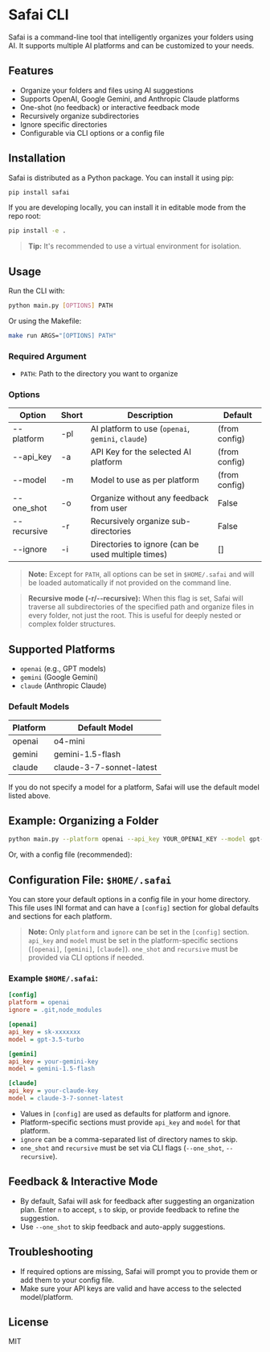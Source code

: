# Safai CLI

Safai is a command-line tool that intelligently organizes your folders using AI. It supports multiple AI platforms and can be customized to your needs.

## Features
- Organize your folders and files using AI suggestions
- Supports OpenAI, Google Gemini, and Anthropic Claude platforms
- One-shot (no feedback) or interactive feedback mode
- Recursively organize subdirectories
- Ignore specific directories
- Configurable via CLI options or a config file

## Installation

Safai is distributed as a Python package. You can install it using pip:

```bash
pip install safai
```

If you are developing locally, you can install it in editable mode from the repo root:

```bash
pip install -e .
```

> **Tip:** It's recommended to use a virtual environment for isolation.

## Usage

Run the CLI with:

```bash
python main.py [OPTIONS] PATH
```

Or using the Makefile:

```bash
make run ARGS="[OPTIONS] PATH"
```

### Required Argument
- `PATH`: Path to the directory you want to organize

### Options
| Option         | Short | Description                                              | Default           |
| --------------|-------|----------------------------------------------------------|-------------------|
| --platform    | -pl   | AI platform to use (`openai`, `gemini`, `claude`)        | (from config)     |
| --api_key     | -a    | API Key for the selected AI platform                     | (from config)     |
| --model       | -m    | Model to use as per platform                             | (from config)     |
| --one_shot    | -o    | Organize without any feedback from user                  | False             |
| --recursive   | -r    | Recursively organize sub-directories                     | False             |
| --ignore      | -i    | Directories to ignore (can be used multiple times)       | []                |

> **Note:** Except for `PATH`, all options can be set in `$HOME/.safai` and will be loaded automatically if not provided on the command line.

> **Recursive mode (-r/--recursive):**
> When this flag is set, Safai will traverse all subdirectories of the specified path and organize files in every folder, not just the root. This is useful for deeply nested or complex folder structures.

## Supported Platforms
- `openai`   (e.g., GPT models)
- `gemini`   (Google Gemini)
- `claude`   (Anthropic Claude)

### Default Models
| Platform | Default Model              |
|----------|---------------------------|
| openai   | o4-mini                   |
| gemini   | gemini-1.5-flash          |
| claude   | claude-3-7-sonnet-latest  |

If you do not specify a model for a platform, Safai will use the default model listed above.

## Example: Organizing a Folder

```bash
python main.py --platform openai --api_key YOUR_OPENAI_KEY --model gpt-3.5-turbo /path/to/your/folder
```

Or, with a config file (recommended):

## Configuration File: `$HOME/.safai`

You can store your default options in a config file in your home directory. This file uses INI format and can have a `[config]` section for global defaults and sections for each platform.

> **Note:** Only `platform` and `ignore` can be set in the `[config]` section. `api_key` and `model` must be set in the platform-specific sections (`[openai]`, `[gemini]`, `[claude]`). `one_shot` and `recursive` must be provided via CLI options if needed.

### Example `$HOME/.safai`:

```ini
[config]
platform = openai
ignore = .git,node_modules

[openai]
api_key = sk-xxxxxxx
model = gpt-3.5-turbo

[gemini]
api_key = your-gemini-key
model = gemini-1.5-flash

[claude]
api_key = your-claude-key
model = claude-3-7-sonnet-latest
```

- Values in `[config]` are used as defaults for platform and ignore.
- Platform-specific sections must provide `api_key` and `model` for that platform.
- `ignore` can be a comma-separated list of directory names to skip.
- `one_shot` and `recursive` must be set via CLI flags (`--one_shot`, `--recursive`).

## Feedback & Interactive Mode
- By default, Safai will ask for feedback after suggesting an organization plan. Enter `n` to accept, `s` to skip, or provide feedback to refine the suggestion.
- Use `--one_shot` to skip feedback and auto-apply suggestions.

## Troubleshooting
- If required options are missing, Safai will prompt you to provide them or add them to your config file.
- Make sure your API keys are valid and have access to the selected model/platform.

## License
MIT
